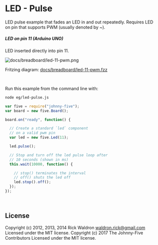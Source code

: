 <!--remove-start-->

# LED - Pulse

<!--remove-end-->


LED pulse example that fades an LED in and out repeatedly. Requires LED on pin that supports PWM (usually denoted by ~).





##### LED on pin 11 (Arduino UNO)


LED inserted directly into pin 11.


![docs/breadboard/led-11-pwm.png](breadboard/led-11-pwm.png)<br>

Fritzing diagram: [docs/breadboard/led-11-pwm.fzz](breadboard/led-11-pwm.fzz)

&nbsp;




Run this example from the command line with:
```bash
node eg/led-pulse.js
```


```javascript
var five = require("johnny-five");
var board = new five.Board();

board.on("ready", function() {

  // Create a standard `led` component
  // on a valid pwm pin
  var led = new five.Led(11);

  led.pulse();

  // Stop and turn off the led pulse loop after
  // 10 seconds (shown in ms)
  this.wait(10000, function() {

    // stop() terminates the interval
    // off() shuts the led off
    led.stop().off();
  });
});

```








&nbsp;

<!--remove-start-->

## License
Copyright (c) 2012, 2013, 2014 Rick Waldron <waldron.rick@gmail.com>
Licensed under the MIT license.
Copyright (c) 2017 The Johnny-Five Contributors
Licensed under the MIT license.

<!--remove-end-->
